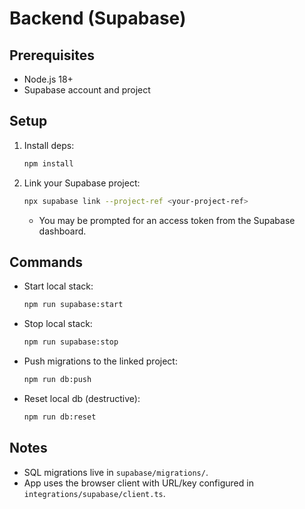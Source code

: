 # Backend (Supabase)

## Prerequisites
- Node.js 18+
- Supabase account and project

## Setup
1. Install deps:
   ```sh
   npm install
   ```
2. Link your Supabase project:
   ```sh
   npx supabase link --project-ref <your-project-ref>
   ```
   - You may be prompted for an access token from the Supabase dashboard.

## Commands
- Start local stack:
  ```sh
  npm run supabase:start
  ```
- Stop local stack:
  ```sh
  npm run supabase:stop
  ```
- Push migrations to the linked project:
  ```sh
  npm run db:push
  ```
- Reset local db (destructive):
  ```sh
  npm run db:reset
  ```

## Notes
- SQL migrations live in `supabase/migrations/`.
- App uses the browser client with URL/key configured in `integrations/supabase/client.ts`.
